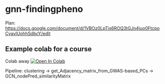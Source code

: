 # gnn-findingpheno

Plan: https://docs.google.com/document/d/1VBOz0LpTis6ROQ3tGJn4juo0FtcpoCyavlUohhSdbcY/edit

## Example colab for a course
Colab away [![Open In Colab](https://colab.research.google.com/assets/colab-badge.svg)](https://colab.research.google.com/drive/1a0Po-kH1aZlZ6BC9d3TnPKVzeMnkuKYh)


Pipeline:
clustering -> get_Adjacency_matrix_from_GWAS-based_PCs -> GCN_nodePred_similarityMatrix

